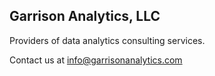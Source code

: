 ## Garrison Analytics, LLC

Providers of data analytics consulting services.

Contact us at <info@garrisonanalytics.com>

